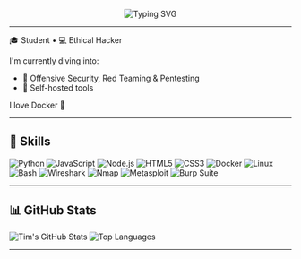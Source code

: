 <p align="center">
  <img src="https://readme-typing-svg.demolab.com?font=Fira+Code&weight=500&size=24&pause=1000&color=00FFAA&center=true&vCenter=true&width=400&lines=Hey+there%2C+I'm+TimBoBN!" alt="Typing SVG" />
</p>

---
🎓 Student • 💻 Ethical Hacker

I'm currently diving into:
- 🔐 Offensive Security, Red Teaming & Pentesting  
- 🧩 Self-hosted tools

I love Docker 🐳

---

## 🧰 Skills

![Python](https://img.shields.io/badge/-Python-333?logo=python&logoColor=ffdd54)
![JavaScript](https://img.shields.io/badge/-JavaScript-333?logo=javascript)
![Node.js](https://img.shields.io/badge/-Node.js-333?logo=node.js)
![HTML5](https://img.shields.io/badge/-HTML5-333?logo=html5)
![CSS3](https://img.shields.io/badge/-CSS3-333?logo=css3)
![Docker](https://img.shields.io/badge/-Docker-333?logo=docker)
![Linux](https://img.shields.io/badge/-Linux-333?logo=linux)
![Bash](https://img.shields.io/badge/-Bash-333?logo=gnu-bash)
![Wireshark](https://img.shields.io/badge/-Wireshark-333?logo=wireshark)
![Nmap](https://img.shields.io/badge/-Nmap-333?logo=nmap)
![Metasploit](https://img.shields.io/badge/-Metasploit-333?logo=metasploit)
![Burp Suite](https://img.shields.io/badge/-Burp%20Suite-333?logo=burpsuite)

---

## 📊 GitHub Stats

![Tim's GitHub Stats](https://github-readme-stats.vercel.app/api?username=TimBoBN&show_icons=true&theme=github_dark)
![Top Languages](https://github-readme-stats.vercel.app/api/top-langs/?username=TimBoBN&layout=compact&theme=github_dark)

---
